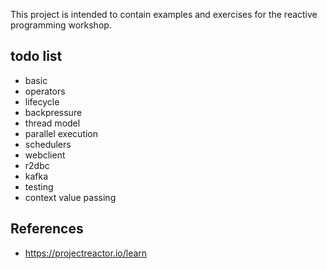 This project is intended to contain examples and exercises for the reactive programming workshop.


## todo list

- basic
- operators
- lifecycle
- backpressure
- thread model
- parallel execution
- schedulers
- webclient
- r2dbc
- kafka
- testing
- context value passing


## References

- https://projectreactor.io/learn